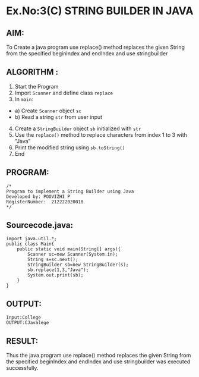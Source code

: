 # Ex.No:3(C)    STRING BUILDER IN JAVA

## AIM:
To Create a java program use replace() method replaces the given String from the specified beginIndex and endIndex and use stringbuilder

## ALGORITHM :
1.  Start the Program
2.	Import `Scanner` and define class `replace`
3.	In `main`:
-	a) Create `Scanner` object `sc`
-	b) Read a string `str` from user input
4.	Create a `StringBuilder` object `sb` initialized with `str`
5.	Use the `replace()` method to replace characters from index 1 to 3 with "Java"
6.	Print the modified string using `sb.toString()`
7.	End


## PROGRAM:
 ```
/*
Program to implement a String Builder using Java
Developed by: POOVIZHI P
RegisterNumber:  212222020018
*/
```

## Sourcecode.java:
~~~
import java.util.*;
public class Main{
    public static void main(String[] args){
        Scanner sc=new Scanner(System.in);
        String s=sc.next();
        StringBuilder sb=new StringBuilder(s);
        sb.replace(1,3,"Java");
        System.out.print(sb);
    }
}
~~~
## OUTPUT:
~~~
Input:College
OUTPUT:CJavalege
~~~
## RESULT:
Thus the java program use replace() method replaces the given String from the specified beginIndex and endIndex and use stringbuilder was executed successfully.




